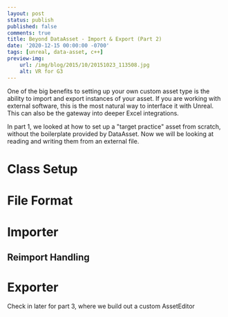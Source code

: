 ```yaml
---
layout: post
status: publish
published: false
comments: true
title: Beyond DataAsset - Import & Export (Part 2)
date: '2020-12-15 00:00:00 -0700'
tags: [unreal, data-asset, c++]
preview-img:
    url: /img/blog/2015/10/20151023_113508.jpg
    alt: VR for G3
---
```


One of the big benefits to setting up your own custom asset type is the ability
to import and export instances of your asset. If you are working with external
software, this is the most natural way to interface it with Unreal. This can
also be the gateway into deeper Excel integrations.

In part 1, we looked at how to set up a "target practice" asset from scratch,
without the boilerplate provided by DataAsset. Now we will be looking at
reading and writing them from an external file.

# Class Setup

# File Format

# Importer

## Reimport Handling

# Exporter

Check in later for part 3, where we build out a custom AssetEditor